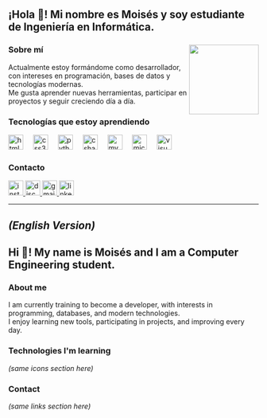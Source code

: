 <h2 align="left">¡Hola 👋! Mi nombre es Moisés y soy estudiante de Ingeniería en Informática.</h2>

###

<img align="right" height="140" src="https://steamuserimages-a.akamaihd.net/ugc/2478742102074892818/44C773869DD0E61F9A423D03FB4DFE1A4F33A1FA/?imw=128&imh=128&ima=fit&impolicy=Letterbox&imcolor=%23000000&letterbox=true.gif"  />

###

### Sobre mí
Actualmente estoy formándome como desarrollador, con intereses en programación, bases de datos y tecnologías modernas.  
Me gusta aprender nuevas herramientas, participar en proyectos y seguir creciendo día a día.

###

### Tecnologías que estoy aprendiendo

<div align="left">
  <img src="https://cdn.jsdelivr.net/gh/devicons/devicon/icons/html5/html5-original.svg" height="30" alt="html5 logo" />
  <img width="12" />
  <img src="https://cdn.jsdelivr.net/gh/devicons/devicon/icons/css3/css3-original.svg" height="30" alt="css3 logo" />
  <img width="12" />
  <img src="https://cdn.jsdelivr.net/gh/devicons/devicon/icons/python/python-original.svg" height="30" alt="python logo" />
  <img width="12" />
  <img src="https://cdn.jsdelivr.net/gh/devicons/devicon/icons/csharp/csharp-original.svg" height="30" alt="csharp logo" />
  <img width="12" />
  <img src="https://cdn.jsdelivr.net/gh/devicons/devicon/icons/mysql/mysql-original.svg" height="30" alt="mysql logo" />
  <img width="12" />
  <img src="https://cdn.jsdelivr.net/gh/devicons/devicon/icons/microsoftsqlserver/microsoftsqlserver-plain.svg" height="30" alt="microsoftsqlserver logo" />
  <img width="12" />
  <img src="https://cdn.jsdelivr.net/gh/devicons/devicon/icons/visualstudio/visualstudio-plain.svg" height="30" alt="visualstudio logo" />
</div>

###

### Contacto

<div align="left">
  <a href="https://www.instagram.com/moisecx_/" target="_blank">
    <img src="https://img.shields.io/static/v1?message=Instagram&logo=instagram&label=&color=E4405F&logoColor=white&labelColor=&style=for-the-badge" height="30" alt="instagram logo" />
  </a>
  <a href="https://discordapp.com/users/1093246813135454299" target="_blank">
    <img src="https://img.shields.io/static/v1?message=Discord&logo=discord&label=&color=7289DA&logoColor=white&labelColor=&style=for-the-badge" height="30" alt="discord logo" />
  </a>
  <a href="mailto:moisesmarinavalos16@gmail.com" target="_blank">
    <img src="https://img.shields.io/static/v1?message=Gmail&logo=gmail&label=&color=D14836&logoColor=white&labelColor=&style=for-the-badge" height="30" alt="gmail logo" />
  </a>
  <a href="https://www.linkedin.com/in/moises-marín-avalos-2b677327a/" target="_blank">
    <img src="https://img.shields.io/static/v1?message=LinkedIn&logo=linkedin&label=&color=0077B5&logoColor=white&labelColor=&style=for-the-badge" height="30" alt="linkedin logo" />
  </a>
</div>

---

## *(English Version)*

<h2 align="left">Hi 👋! My name is Moisés and I am a Computer Engineering student.</h2>

### About me
I am currently training to become a developer, with interests in programming, databases, and modern technologies.  
I enjoy learning new tools, participating in projects, and improving every day.

### Technologies I'm learning

*(same icons section here)*

### Contact

*(same links section here)*


###
<!---
Moisescx/Moisescx is a ✨ special ✨ repository because its `README.md` (this file) appears on your GitHub profile.
You can click the Preview link to take a look at your changes.
--->
